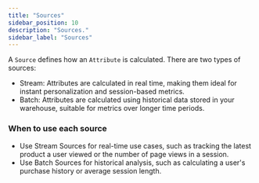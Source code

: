```yaml
---
title: "Sources"
sidebar_position: 10
description: "Sources."
sidebar_label: "Sources"
---
```


A `Source` defines how an `Attribute` is calculated. There are two types of sources:

- Stream: Attributes are calculated in real time, making them ideal for instant personalization and session-based metrics.
- Batch: Attributes are calculated using historical data stored in your warehouse, suitable for metrics over longer time periods.

### When to use each source

- Use Stream Sources for real-time use cases, such as tracking the latest product a user viewed or the number of page views in a session.
- Use Batch Sources for historical analysis, such as calculating a user's purchase history or average session length.
